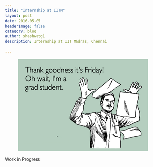 ```yaml
---
title: "Internship at IITM"
layout: post
date: 2016-05-05 
headerImage: false
category: blog
author: shashwatg1
description: Internship at IIT Madras, Chennai

---
```

<p align="center">
  <img width="420" height="300" src="/assets/images/posts/internIITM/grad-student.png">
</p>

<p>Work in Progress</p>
